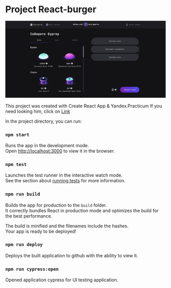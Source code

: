 # Project React-burger
![Image alt](https://github.com/Yanseses/react-burger/blob/main/src/images/mainPage.png)

This project was created with Create React App & Yandex.Practicum
If you need looking him, click on [Link](https://yanseses.github.io/react-burger/index.html)

In the project directory, you can run:

### `npm start`
Runs the app in the development mode.\
Open [http://localhost:3000](http://localhost:3000) to view it in the browser.

### `npm test`

Launches the test runner in the interactive watch mode.\
See the section about [running tests](https://facebook.github.io/create-react-app/docs/running-tests) for more information.

### `npm run build`

Builds the app for production to the `build` folder.\
It correctly bundles React in production mode and optimizes the build for the best performance.

The build is minified and the filenames include the hashes.\
Your app is ready to be deployed!

### `npm run deploy`

Deploys the built application to github with the ability to view it.


### `npm run cypress:open`

Opened application cypress for UI testing application.